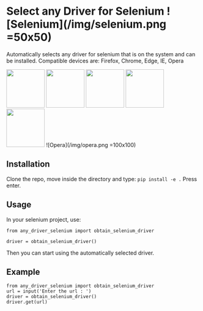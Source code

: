 # Select any Driver for Selenium ![Selenium](/img/selenium.png =50x50)
Automatically selects any driver for selenium that is on the system and can be installed.
Compatible devices are: Firefox, Chrome, Edge, IE, Opera

<img src="/img/firefox.png =100x100" width="100" height="100">
<img src="/img/chrome.png =100x100" width="100" height="100">
<img src="/img/edge.png =100x100" width="100" height="100">
<img src="/img/ie.png =100x100" width="100" height="100">
<img src="/img/opera.png =100x100" width="100" height="100">
![Opera](/img/opera.png =100x100)

## Installation
Clone the repo, move inside the directory and type:
`pip install -e .`
Press enter.

## Usage
In your selenium project, use:
```
from any_driver_selenium import obtain_selenium_driver

driver = obtain_selenium_driver()
```

Then you can start using the automatically selected driver.

## Example

```
from any_driver_selenium import obtain_selenium_driver
url = input('Enter the url : ')
driver = obtain_selenium_driver()
driver.get(url)
```